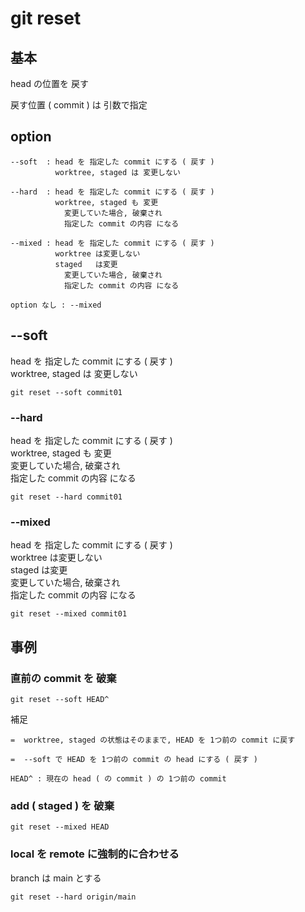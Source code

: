 
# git reset


## 基本

head の位置を 戻す

戻す位置 ( commit ) は 引数で指定


## option

```
--soft  : head を 指定した commit にする ( 戻す )
          worktree, staged は 変更しない

--hard  : head を 指定した commit にする ( 戻す )
          worktree, staged も 変更
            変更していた場合, 破棄され
            指定した commit の内容 になる

--mixed : head を 指定した commit にする ( 戻す )
          worktree は変更しない  
          staged   は変更
            変更していた場合, 破棄され
            指定した commit の内容 になる

option なし : --mixed

```


## --soft

head を 指定した commit にする ( 戻す )  
worktree, staged は 変更しない

```
git reset --soft commit01
```


### --hard

head を 指定した commit にする ( 戻す )  
worktree, staged も 変更  
  変更していた場合, 破棄され  
  指定した commit の内容 になる

```
git reset --hard commit01
```


### --mixed

head を 指定した commit にする ( 戻す )  
worktree は変更しない  
staged   は変更  
  変更していた場合, 破棄され  
  指定した commit の内容 になる

```
git reset --mixed commit01
```



## 事例

### 直前の commit を 破棄

```
git reset --soft HEAD^
```

補足

```
=  worktree, staged の状態はそのままで, HEAD を 1つ前の commit に戻す

=  --soft で HEAD を 1つ前の commit の head にする ( 戻す )

HEAD^ : 現在の head ( の commit ) の 1つ前の commit
```



### add ( staged ) を 破棄

```
git reset --mixed HEAD
```



### local を remote に強制的に合わせる

branch は main とする

```
git reset --hard origin/main
```



